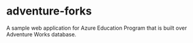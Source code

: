 # adventure-forks
A sample web application for Azure Education Program that is built over Adventure Works database.
